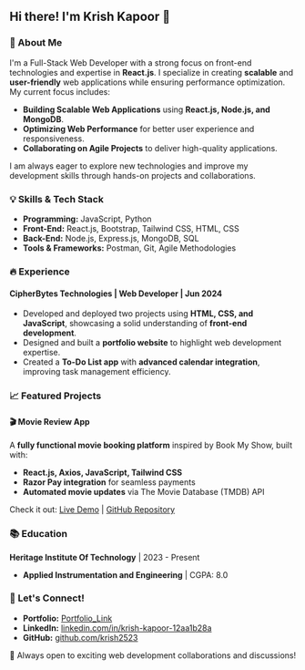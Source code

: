 ## Hi there! I'm Krish Kapoor 👋

### 🚀 About Me
I'm a Full-Stack Web Developer with a strong focus on front-end technologies and expertise in **React.js**. I specialize in creating **scalable** and **user-friendly** web applications while ensuring performance optimization. My current focus includes:

- **Building Scalable Web Applications** using **React.js, Node.js, and MongoDB**.
- **Optimizing Web Performance** for better user experience and responsiveness.
- **Collaborating on Agile Projects** to deliver high-quality applications.

I am always eager to explore new technologies and improve my development skills through hands-on projects and collaborations.

### 💡 Skills & Tech Stack

- **Programming:** JavaScript, Python
- **Front-End:** React.js, Bootstrap, Tailwind CSS, HTML, CSS
- **Back-End:** Node.js, Express.js, MongoDB, SQL
- **Tools & Frameworks:** Postman, Git, Agile Methodologies

### 🔥 Experience
#### CipherBytes Technologies | Web Developer | Jun 2024
- Developed and deployed two projects using **HTML, CSS, and JavaScript**, showcasing a solid understanding of **front-end development**.
- Designed and built a **portfolio website** to highlight web development expertise.
- Created a **To-Do List app** with **advanced calendar integration**, improving task management efficiency.

### 📈 Featured Projects
#### 🎬 Movie Review App  
A **fully functional movie booking platform** inspired by Book My Show, built with:
- **React.js, Axios, JavaScript, Tailwind CSS**
- **Razor Pay integration** for seamless payments
- **Automated movie updates** via The Movie Database (TMDB) API

Check it out: [Live Demo](https://movie-mingle-chi.vercel.app/) | [GitHub Repository](https://github.com/krish2523/Book-My-Show)

### 📚 Education
**Heritage Institute Of Technology** | 2023 - Present  
- **Applied Instrumentation and Engineering** | CGPA: 8.0

### 💌 Let's Connect!
- **Portfolio:** [Portfolio_Link](https://portfolio-kappa-ashen.vercel.app/)
- **LinkedIn:** [linkedin.com/in/krish-kapoor-12aa1b28a](https://www.linkedin.com/in/krish-kapoor-12aa1b28a/)
- **GitHub:** [github.com/krish2523](https://github.com/krish2523)

🌟 Always open to exciting web development collaborations and discussions!

